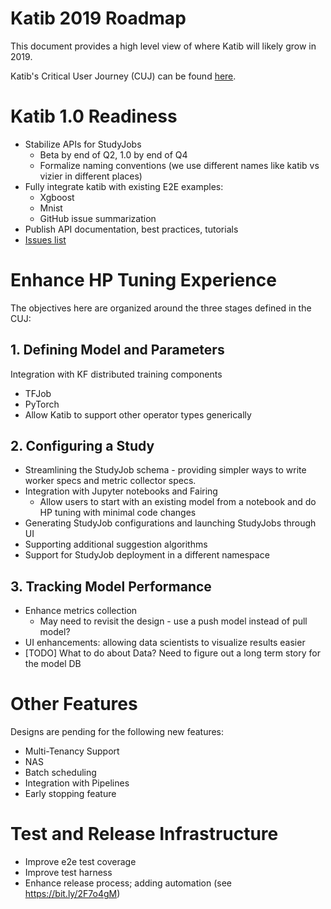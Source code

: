 # Katib 2019 Roadmap

This document provides a high level view of where Katib will likely grow in 2019.

Katib's Critical User Journey (CUJ) can be found [here](https://bit.ly/2QNKMwt).

# Katib 1.0 Readiness

* Stabilize APIs for StudyJobs
	* Beta by end of Q2, 1.0 by end of Q4
	* Formalize naming conventions (we use different names like katib vs vizier in different places)
* Fully integrate katib with existing E2E examples:
	* Xgboost
	* Mnist
	* GitHub issue summarization
* Publish API documentation, best practices, tutorials
* [Issues list](https://github.com/kubeflow/katib/issues)


# Enhance HP Tuning Experience

The objectives here are organized around the three stages defined in the CUJ:

## 1. Defining Model and Parameters

Integration with KF distributed training components
* TFJob
* PyTorch
* Allow Katib to support other operator types generically

## 2. Configuring a Study
* Streamlining the StudyJob schema - providing simpler ways to write worker specs and metric collector specs.
* Integration with Jupyter notebooks and Fairing
	* Allow users to start with an existing model from a notebook and do HP tuning with minimal code changes
* Generating StudyJob configurations and launching StudyJobs through UI
* Supporting additional suggestion algorithms
* Support for StudyJob deployment in a different namespace


## 3. Tracking Model Performance
* Enhance metrics collection
	* May need to revisit the design - use a push model instead of pull model?
* UI enhancements: allowing data scientists to visualize results easier
* [TODO] What to do about Data? Need to figure out a long term story for the model DB


# Other Features

Designs are pending for the following new features:
* Multi-Tenancy Support
* NAS
* Batch scheduling
* Integration with Pipelines
* Early stopping feature

# Test and Release Infrastructure

* Improve e2e test coverage
* Improve test harness
* Enhance release process; adding automation (see https://bit.ly/2F7o4gM) 
